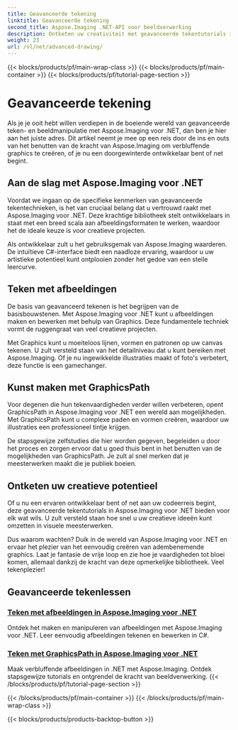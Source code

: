 ```yaml
---
title: Geavanceerde tekening
linktitle: Geavanceerde tekening
second_title: Aspose.Imaging .NET-API voor beeldverwerking
description: Ontketen uw creativiteit met geavanceerde tekentutorials in Aspose.Imaging voor .NET. Leer moeiteloos afbeeldingen maken en bewerken met C#.
weight: 23
url: /nl/net/advanced-drawing/
---
```


{{< blocks/products/pf/main-wrap-class >}}
{{< blocks/products/pf/main-container >}}
{{< blocks/products/pf/tutorial-page-section >}}

# Geavanceerde tekening


Als je je ooit hebt willen verdiepen in de boeiende wereld van geavanceerde teken- en beeldmanipulatie met Aspose.Imaging voor .NET, dan ben je hier aan het juiste adres. Dit artikel neemt je mee op een reis door de ins en outs van het benutten van de kracht van Aspose.Imaging om verbluffende graphics te creëren, of je nu een doorgewinterde ontwikkelaar bent of net begint.

## Aan de slag met Aspose.Imaging voor .NET

Voordat we ingaan op de specifieke kenmerken van geavanceerde tekentechnieken, is het van cruciaal belang dat u vertrouwd raakt met Aspose.Imaging voor .NET. Deze krachtige bibliotheek stelt ontwikkelaars in staat met een breed scala aan afbeeldingsformaten te werken, waardoor het de ideale keuze is voor creatieve projecten.

Als ontwikkelaar zult u het gebruiksgemak van Aspose.Imaging waarderen. De intuïtieve C#-interface biedt een naadloze ervaring, waardoor u uw artistieke potentieel kunt ontplooien zonder het gedoe van een steile leercurve.

## Teken met afbeeldingen

De basis van geavanceerd tekenen is het begrijpen van de basisbouwstenen. Met Aspose.Imaging voor .NET kunt u afbeeldingen maken en bewerken met behulp van Graphics. Deze fundamentele techniek vormt de ruggengraat van veel creatieve projecten. 

Met Graphics kunt u moeiteloos lijnen, vormen en patronen op uw canvas tekenen. U zult versteld staan van het detailniveau dat u kunt bereiken met Aspose.Imaging. Of je nu ingewikkelde illustraties maakt of foto's verbetert, deze functie is een gamechanger.

## Kunst maken met GraphicsPath

Voor degenen die hun tekenvaardigheden verder willen verbeteren, opent GraphicsPath in Aspose.Imaging voor .NET een wereld aan mogelijkheden. Met GraphicsPath kunt u complexe paden en vormen creëren, waardoor uw illustraties een professioneel tintje krijgen.

De stapsgewijze zelfstudies die hier worden gegeven, begeleiden u door het proces en zorgen ervoor dat u goed thuis bent in het benutten van de mogelijkheden van GraphicsPath. Je zult al snel merken dat je meesterwerken maakt die je publiek boeien.

## Ontketen uw creatieve potentieel

Of u nu een ervaren ontwikkelaar bent of net aan uw codeerreis begint, deze geavanceerde tekentutorials in Aspose.Imaging voor .NET bieden voor elk wat wils. U zult versteld staan hoe snel u uw creatieve ideeën kunt omzetten in visuele meesterwerken.

Dus waarom wachten? Duik in de wereld van Aspose.Imaging voor .NET en ervaar het plezier van het eenvoudig creëren van adembenemende graphics. Laat je fantasie de vrije loop en zie hoe je vaardigheden tot bloei komen, allemaal dankzij de kracht van deze opmerkelijke bibliotheek. Veel tekenplezier!
## Geavanceerde tekenlessen
### [Teken met afbeeldingen in Aspose.Imaging voor .NET](./draw-using-graphics/)
Ontdek het maken en manipuleren van afbeeldingen met Aspose.Imaging voor .NET. Leer eenvoudig afbeeldingen tekenen en bewerken in C#.
### [Teken met GraphicsPath in Aspose.Imaging voor .NET](./draw-using-graphicspath/)
Maak verbluffende afbeeldingen in .NET met Aspose.Imaging. Ontdek stapsgewijze tutorials en ontgrendel de kracht van beeldverwerking.
{{< /blocks/products/pf/tutorial-page-section >}}

{{< /blocks/products/pf/main-container >}}
{{< /blocks/products/pf/main-wrap-class >}}

{{< blocks/products/products-backtop-button >}}

